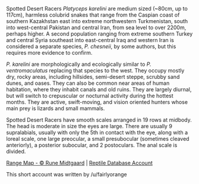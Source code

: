 Spotted Desert Racers *Platyceps karelini* are medium sized (~80cm, up to 117cm), harmless colubrid snakes that range from the Caspian coast of southern Kazakhstan east into extreme northwestern Turkmenistan, south into west-central Pakistan and central Iran, from sea level to over 2200m, perhaps higher.  A second population ranging from extreme southern Turkey and central Syria southeast into east-central Iraq and western Iran is considered a separate species, *P. chesneii*, by some authors, but this requires more evidence to confirm.
 
*P. karelini* are morphologically and ecologically similar to *P. ventromaculatus* replacing that species to the west. They occupy mostly dry, rocky areas, including hillsides, semi-desert steppe, scrubby sand dunes, and oases.  They can also be common near areas of human habitation, where they inhabit canals and old ruins.  They are largely diurnal, but will switch to crepuscular or nocturnal activity during the hottest months.  They are active, swift-moving, and vision oriented hunters whose main prey is lizards and small mammals.

Spotted Desert Racers have smooth scales arranged in 19 rows at midbody.  The head is moderate in size the eyes are large.  There are usually 9 supralabials, usually with only the 5th in contact with the eye, along with a loreal scale, one large preocular, a small presubocular (sometimes cleaved anteriorly), a posterior subocular, and 2 postoculars.  The anal scale is divided.

[Range Map - © Rune Midtgaard](https://repfocus.dk/maps1/TAX/Serpentes/Colubridae/Platyceps_karelini_map.html)  |  [Reptile Database Account](https://reptile-database.reptarium.cz/species?genus=Platyceps&species=karelini)

This short account was written by /u/fairlyorange